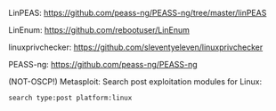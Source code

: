LinPEAS:
https://github.com/peass-ng/PEASS-ng/tree/master/linPEAS

LinEnum:
https://github.com/rebootuser/LinEnum

linuxprivchecker:
https://github.com/sleventyeleven/linuxprivchecker

PEASS-ng:
https://github.com/peass-ng/PEASS-ng

(NOT-OSCP!) Metasploit:
Search post exploitation modules for Linux:
```msfconsole
search type:post platform:linux
```